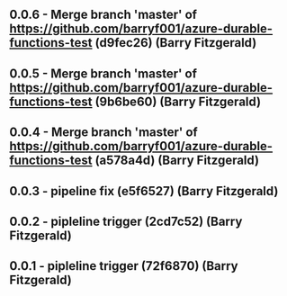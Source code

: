 ## 0.0.6 - Merge branch 'master' of https://github.com/barryf001/azure-durable-functions-test (d9fec26) (Barry Fitzgerald)
## 0.0.5 - Merge branch 'master' of https://github.com/barryf001/azure-durable-functions-test (9b6be60) (Barry Fitzgerald)
## 0.0.4 - Merge branch 'master' of https://github.com/barryf001/azure-durable-functions-test (a578a4d) (Barry Fitzgerald)
## 0.0.3 - pipeline fix (e5f6527) (Barry Fitzgerald)
## 0.0.2 - pipleline trigger (2cd7c52) (Barry Fitzgerald)
## 0.0.1 - pipleline trigger (72f6870) (Barry Fitzgerald)
